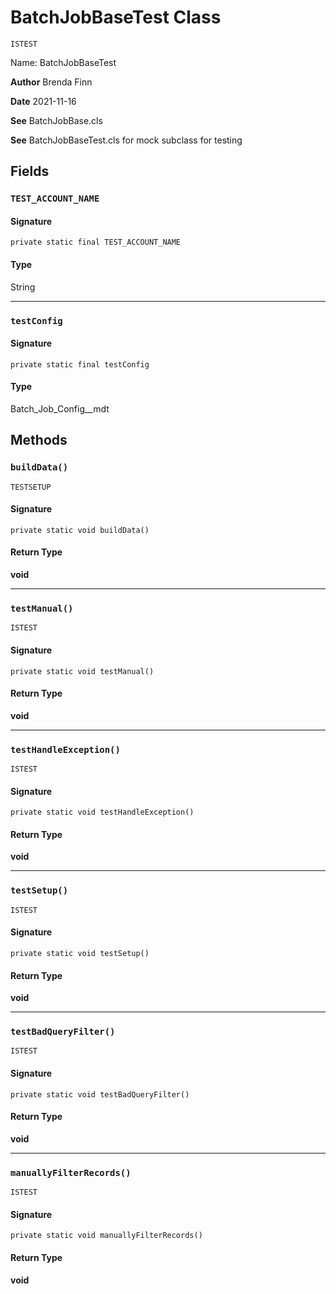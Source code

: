 # BatchJobBaseTest Class

`ISTEST`

Name: BatchJobBaseTest

**Author** Brenda Finn

**Date** 2021-11-16

**See** BatchJobBase.cls

**See** BatchJobBaseTest.cls for mock subclass for testing

## Fields
### `TEST_ACCOUNT_NAME`

#### Signature
```apex
private static final TEST_ACCOUNT_NAME
```

#### Type
String

---

### `testConfig`

#### Signature
```apex
private static final testConfig
```

#### Type
Batch_Job_Config__mdt

## Methods
### `buildData()`

`TESTSETUP`

#### Signature
```apex
private static void buildData()
```

#### Return Type
**void**

---

### `testManual()`

`ISTEST`

#### Signature
```apex
private static void testManual()
```

#### Return Type
**void**

---

### `testHandleException()`

`ISTEST`

#### Signature
```apex
private static void testHandleException()
```

#### Return Type
**void**

---

### `testSetup()`

`ISTEST`

#### Signature
```apex
private static void testSetup()
```

#### Return Type
**void**

---

### `testBadQueryFilter()`

`ISTEST`

#### Signature
```apex
private static void testBadQueryFilter()
```

#### Return Type
**void**

---

### `manuallyFilterRecords()`

`ISTEST`

#### Signature
```apex
private static void manuallyFilterRecords()
```

#### Return Type
**void**